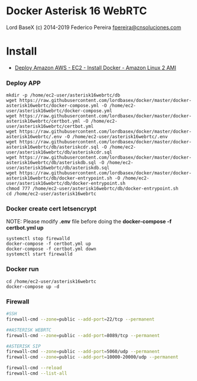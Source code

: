 # Docker Asterisk 16 WebRTC

Lord BaseX (c) 2014-2019
 Federico Pereira <fpereira@cnsoluciones.com>

# Install

* [Deploy Amazon AWS - EC2 - Install Docker - Amazon Linux 2 AMI](https://github.com/lordbasex/docker/blob/master/deploy_amazon_aws.md)


### Deploy APP 
```
mkdir -p /home/ec2-user/asterisk16webrtc/db
wget https://raw.githubusercontent.com/lordbasex/docker/master/docker-asterisk16webrtc/docker-compose.yml -O /home/ec2-user/asterisk16webrtc/docker-compose.yml
wget https://raw.githubusercontent.com/lordbasex/docker/master/docker-asterisk16webrtc/certbot.yml -O /home/ec2-user/asterisk16webrtc/certbot.yml
wget https://raw.githubusercontent.com/lordbasex/docker/master/docker-asterisk16webrtc/.env -O /home/ec2-user/asterisk16webrtc/.env
wget https://raw.githubusercontent.com/lordbasex/docker/master/docker-asterisk16webrtc/db/asteriskcdr.sql -O /home/ec2-user/asterisk16webrtc/db/asteriskcdr.sql
wget https://raw.githubusercontent.com/lordbasex/docker/master/docker-asterisk16webrtc/db/asteriskdb.sql -O /home/ec2-user/asterisk16webrtc/db/asteriskdb.sql
wget https://raw.githubusercontent.com/lordbasex/docker/master/docker-asterisk16webrtc/db/docker-entrypoint.sh -O /home/ec2-user/asterisk16webrtc/db/docker-entrypoint.sh
chmod 777 /home/ec2-user/asterisk16webrtc/db/docker-entrypoint.sh
cd /home/ec2-user/asterisk16webrtc
```

### Docker create cert letsencrypt
NOTE: Please modify **.env** file before doing the **docker-compose -f certbot.yml up**
```
systemctl stop firewalld
docker-compose -f certbot.yml up
docker-compose -f certbot.yml down
systemctl start firewalld
```

### Docker run
```
cd /home/ec2-user/asterisk16webrtc
docker-compose up -d
```

### Firewall
```bash
#SSH
firewall-cmd --zone=public --add-port=22/tcp --permanent

##ASTERISK WEBRTC
firewall-cmd --zone=public --add-port=8089/tcp --permanent

#ASTERISK SIP
firewall-cmd --zone=public --add-port=5060/udp --permanent
firewall-cmd --zone=public --add-port=10000-20000/udp --permanent

firewall-cmd --reload
firewall-cmd --list-all
```
